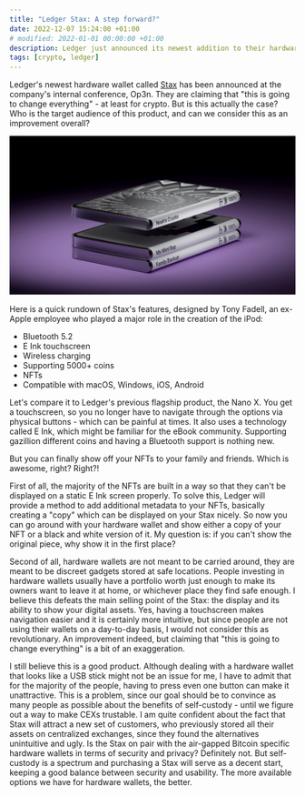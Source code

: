 ```yaml
---
title: "Ledger Stax: A step forward?"
date: 2022-12-07 15:24:00 +01:00
# modified: 2022-01-01 00:00:00 +01:00
description: Ledger just announced its newest addition to their hardware wallet lineup called Stax. Can we consider this as an imporvement and does it provide any additional value to the crypto owners?
tags: [crypto, ledger]
---
```


Ledger's newest hardware wallet called [Stax](https://shop.ledger.com/pages/ledger-stax) has been announced at the company's internal conference, Op3n.  They are claiming that "this is going to change everything" - at least for crypto. But is this actually the case? Who is the target audience of this product, and can we consider this as an improvement overall?

![](./ledger.jpg)

Here is a quick rundown of Stax's features, designed by Tony Fadell, an ex-Apple employee who played a major role in the creation of the iPod:

* Bluetooth 5.2
* E Ink touchscreen
* Wireless charging
* Supporting 5000+ coins
* NFTs
* Compatible with macOS, Windows, iOS, Android

Let's compare it to Ledger's previous flagship product, the Nano X. You get a touchscreen, so you no longer have to navigate through the options via physical buttons - which can be painful at times. It also uses a technology called E Ink, which might be familiar for the eBook community. Supporting gazillion different coins and having a Bluetooth support is nothing new.

But you can finally show off your NFTs to your family and friends. Which is awesome, right? Right?!

First of all, the majority of the NFTs are built in a way so that they can't be displayed on a static E Ink screen properly. To solve this, Ledger will provide a method to add additional metadata to your NFTs, basically creating a "copy" which can be displayed on your Stax nicely. So now you can go around with your hardware wallet and show either a copy of your NFT or a black and white version of it. My question is: if you can't show the original piece, why show it in the first place?

Second of all, hardware wallets are not meant to be carried around, they are meant to be discreet gadgets stored at safe locations. People investing in hardware wallets usually have a portfolio worth just enough to make its owners want to leave it at home, or whichever place they find safe enough. I believe this defeats the main selling point of the Stax: the display and its ability to show your digital assets. Yes, having a touchscreen makes navigation easier and it is certainly more intuitive, but since people are not using their wallets on a day-to-day basis, I would not consider this as revolutionary. An improvement indeed, but claiming that "this is going to change everything" is a bit of an exaggeration.

I still believe this is a good product. Although dealing with a hardware wallet that looks like a USB stick might not be an issue for me, I have to admit that for the majority of the people, having to press even one button can make it unattractive. This is a problem, since our goal should be to convince as many people as possible about the benefits of self-custody - until we figure out a way to make CEXs trustable. I am quite confident about the fact that Stax will attract a new set of customers, who previously stored all their assets on centralized exchanges, since they found the alternatives unintuitive and ugly. Is the Stax on pair with the air-gapped Bitcoin specific hardware wallets in terms of security and privacy? Definitely not. But self-custody is a spectrum and purchasing a Stax will serve as a decent start, keeping a good balance between security and usability. The more available options we have for hardware wallets, the better.
